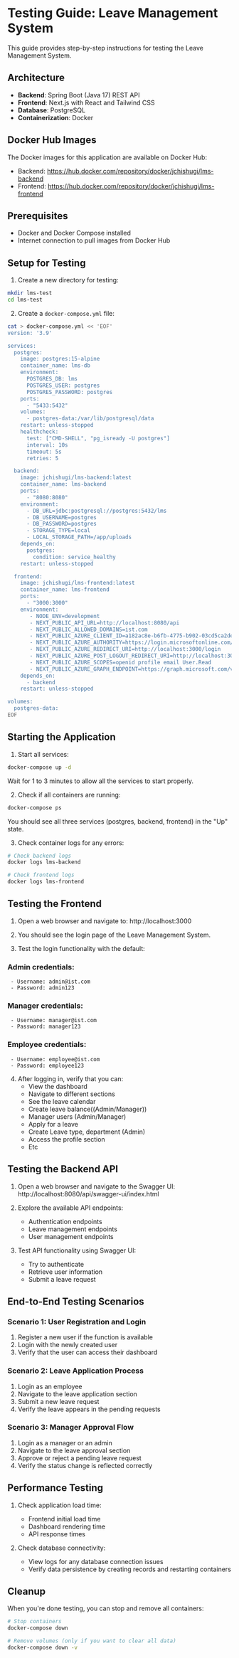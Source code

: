 # Testing Guide: Leave Management System

This guide provides step-by-step instructions for testing the Leave Management System.

## Architecture

- **Backend**: Spring Boot (Java 17) REST API
- **Frontend**: Next.js with React and Tailwind CSS
- **Database**: PostgreSQL
- **Containerization**: Docker

## Docker Hub Images

The Docker images for this application are available on Docker Hub:

- Backend: https://hub.docker.com/repository/docker/jchishugi/lms-backend
- Frontend: https://hub.docker.com/repository/docker/jchishugi/lms-frontend

## Prerequisites

- Docker and Docker Compose installed
- Internet connection to pull images from Docker Hub

## Setup for Testing

1. Create a new directory for testing:

```bash
mkdir lms-test
cd lms-test
```

2. Create a `docker-compose.yml` file:

```bash
cat > docker-compose.yml << 'EOF'
version: '3.9'

services:
  postgres:
    image: postgres:15-alpine
    container_name: lms-db
    environment:
      POSTGRES_DB: lms
      POSTGRES_USER: postgres
      POSTGRES_PASSWORD: postgres 
    ports:
      - "5433:5432" 
    volumes:
      - postgres-data:/var/lib/postgresql/data
    restart: unless-stopped
    healthcheck:
      test: ["CMD-SHELL", "pg_isready -U postgres"]
      interval: 10s
      timeout: 5s
      retries: 5

  backend:
    image: jchishugi/lms-backend:latest
    container_name: lms-backend
    ports:
      - "8080:8080"
    environment:
      - DB_URL=jdbc:postgresql://postgres:5432/lms
      - DB_USERNAME=postgres
      - DB_PASSWORD=postgres
      - STORAGE_TYPE=local
      - LOCAL_STORAGE_PATH=/app/uploads
    depends_on:
      postgres:
        condition: service_healthy
    restart: unless-stopped

  frontend:
    image: jchishugi/lms-frontend:latest
    container_name: lms-frontend
    ports:
      - "3000:3000"
    environment:
       - NODE_ENV=development
       - NEXT_PUBLIC_API_URL=http://localhost:8080/api
       - NEXT_PUBLIC_ALLOWED_DOMAINS=ist.com
       - NEXT_PUBLIC_AZURE_CLIENT_ID=a182ac8e-b6fb-4775-b902-03cd5ca2defb
       - NEXT_PUBLIC_AZURE_AUTHORITY=https://login.microsoftonline.com/consumers
       - NEXT_PUBLIC_AZURE_REDIRECT_URI=http://localhost:3000/login
       - NEXT_PUBLIC_AZURE_POST_LOGOUT_REDIRECT_URI=http://localhost:3000/login
       - NEXT_PUBLIC_AZURE_SCOPES=openid profile email User.Read
       - NEXT_PUBLIC_AZURE_GRAPH_ENDPOINT=https://graph.microsoft.com/v1.0
    depends_on:
      - backend
    restart: unless-stopped

volumes:
  postgres-data:
EOF
```

## Starting the Application

1. Start all services:

```bash
docker-compose up -d
```

Wait for 1 to 3 minutes to allow all the services to start properly.

2. Check if all containers are running:

```bash
docker-compose ps
```

You should see all three services (postgres, backend, frontend) in the "Up" state.

3. Check container logs for any errors:

```bash
# Check backend logs
docker logs lms-backend

# Check frontend logs
docker logs lms-frontend
```

## Testing the Frontend

1. Open a web browser and navigate to:
   http://localhost:3000

2. You should see the login page of the Leave Management System.

3. Test the login functionality with the default:
  ### Admin credentials:
     - Username: admin@ist.com
     - Password: admin123

  ### Manager credentials:
     - Username: manager@ist.com
     - Password: manager123

  ### Employee credentials:
     - Username: employee@ist.com
     - Password: employee123
  

4. After logging in, verify that you can:
   - View the dashboard
   - Navigate to different sections
   - See the leave calendar
   - Create leave balance((Admin/Manager))
   - Manager users (Admin/Manager)
   - Apply for a leave
   - Create Leave type, department (Admin)
   - Access the profile section
   - Etc

## Testing the Backend API

1. Open a web browser and navigate to the Swagger UI:
   http://localhost:8080/api/swagger-ui/index.html

2. Explore the available API endpoints:
   - Authentication endpoints
   - Leave management endpoints
   - User management endpoints

3. Test API functionality using Swagger UI:
   - Try to authenticate
   - Retrieve user information
   - Submit a leave request

## End-to-End Testing Scenarios

### Scenario 1: User Registration and Login

1. Register a new user if the function is available
2. Login with the newly created user
3. Verify that the user can access their dashboard

### Scenario 2: Leave Application Process

1. Login as an employee
2. Navigate to the leave application section
3. Submit a new leave request
4. Verify the leave appears in the pending requests

### Scenario 3: Manager Approval Flow

1. Login as a manager or an admin
2. Navigate to the leave approval section
3. Approve or reject a pending leave request
4. Verify the status change is reflected correctly

## Performance Testing

1. Check application load time:
   - Frontend initial load time
   - Dashboard rendering time
   - API response times

2. Check database connectivity:
   - View logs for any database connection issues
   - Verify data persistence by creating records and restarting containers

## Cleanup

When you're done testing, you can stop and remove all containers:

```bash
# Stop containers
docker-compose down

# Remove volumes (only if you want to clear all data)
docker-compose down -v
```